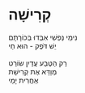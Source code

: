 # קְרִישָׁה

נִימֵי נַפְשִׁי אִבְּדוּ בְּכוֹרָתָם\
יֵשׁ דֹּפֶק - הוּא חַי\
\
רַק הַטֶּבַע עֲדַיִן שׂוֹרֵט\
מְוַדֵּא אֶת קְרִישַׁת\
אַחֲרִית יָמַי
